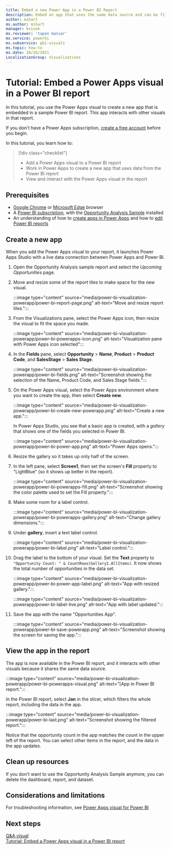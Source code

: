 ```yaml
---
title: Embed a new Power App in a Power BI Report
description: Embed an app that uses the same data source and can be filtered like other report items 
author: mihart
ms.author: mihart
manager: kvivek
ms.reviewer: 'tapan maniar'
ms.service: powerbi
ms.subservice: pbi-visuals
ms.topic: how-to
ms.date: 10/26/2021
LocalizationGroup: Visualizations
---
```



# Tutorial: Embed a Power Apps visual in a Power BI report

In this tutorial, you use the Power Apps visual to create a new app that is embedded in a sample Power BI report. This app interacts with other visuals in that report.

If you don't have a Power Apps subscription, [create a free account](https://make.powerapps.com/signup?redirect=marketing&email=) before you begin.

In this tutorial, you learn how to:
> [!div class="checklist"]
> * Add a Power Apps visual to a Power BI report
> * Work in Power Apps to create a new app that uses data from the Power BI report
> * View and interact with the Power Apps visual in the report

## Prerequisites

* [Google Chrome](https://www.google.com/chrome/browser/) or [Microsoft Edge](https://www.microsoft.com/windows/microsoft-edge) browser
* A [Power BI subscription](../fundamentals/service-self-service-signup-for-power-bi.md), with the [Opportunity Analysis Sample](../create-reports/sample-opportunity-analysis.md#get-the-built-in-sample) installed
* An understanding of how to [create apps in Power Apps](/powerapps/maker/canvas-apps/data-platform-create-app-scratch) and how to [edit Power BI reports](../create-reports/service-the-report-editor-take-a-tour.md)

## Create a new app

When you add the Power Apps visual to your report, it launches Power Apps Studio with a live data connection between Power Apps and Power BI.

1. Open the Opportunity Analysis sample report and select the *Upcoming Opportunities* page.

1. Move and resize some of the report tiles to make space for the new visual.

   :::image type="content" source="media/power-bi-visualization-powerapp/power-bi-report-page.png" alt-text="Move and resize report tiles.":::

1. From the Visualizations pane, select the Power Apps icon, then resize the visual to fit the space you made.

   :::image type="content" source="media/power-bi-visualization-powerapp/power-bi-powerapps-icon.png" alt-text="Visualization pane with Power Apps icon selected":::

1. In the **Fields** pane, select **Opportunity** > **Name**, **Product** > **Product Code**, and **SalesStage** > **Sales Stage**.

   :::image type="content" source="media/power-bi-visualization-powerapp/power-bi-fields.png" alt-text="Screenshot showing the selection of the Name, Product Code, and Sales Stage fields.":::

1. On the Power Apps visual, select the Power Apps environment where you want to create the app, then select **Create new**.

   :::image type="content" source="media/power-bi-visualization-powerapp/power-bi-create-new-powerapp.png" alt-text="Create a new app.":::

   In Power Apps Studio, you see that a basic app is created, with a *gallery* that shows one of the fields you selected in Power BI.

   :::image type="content" source="media/power-bi-visualization-powerapp/power-bi-power-app.png" alt-text="Power Apps opens.":::

1. Resize the gallery so it takes up only half of the screen. 

1. In the left pane, select **Screen1**, then set the screen's **Fill** property to "LightBlue" (so it shows up better in the report).

   :::image type="content" source="media/power-bi-visualization-powerapp/power-bi-powerapps-fill.png" alt-text="Screenshot showing the color palette used to set the Fill property.":::

1. Make some room for a label control.

   :::image type="content" source="media/power-bi-visualization-powerapp/power-bi-powerapps-gallery.png" alt-text="Change gallery dimensions.":::

1. Under **gallery**, insert a text label control.

   :::image type="content" source="media/power-bi-visualization-powerapp/power-bi-label.png" alt-text="Label control.":::

1. Drag the label to the bottom of your visual. Set the **Text** property to `"Opportunity Count: " & CountRows(Gallery1.AllItems)`. It now shows the total number of opportunities in the data set.

   :::image type="content" source="media/power-bi-visualization-powerapp/power-bi-power-app-label.png" alt-text="App with resized gallery.":::

   :::image type="content" source="media/power-bi-visualization-powerapp/power-bi-label-live.png" alt-text="App with label updated.":::

1. Save the app with the name "Opportunities App".

   :::image type="content" source="media/power-bi-visualization-powerapp/power-bi-save-powerapp.png" alt-text="Screenshot showing the screen for saving the app.":::

## View the app in the report

The app is now available in the Power BI report, and it interacts with other visuals because it shares the same data source.

:::image type="content" source="media/power-bi-visualization-powerapp/power-bi-powerapps-visual.png" alt-text="[App in Power BI report.":::

In the Power BI report, select **Jan** in the slicer, which filters the whole report, including the data in the app.

:::image type="content" source="media/power-bi-visualization-powerapp/power-bi-last.png" alt-text="Screenshot showing the filtered report.":::

Notice that the opportunity count in the app matches the count in the upper left of the report. You can select other items in the report, and the data in the app updates.

## Clean up resources

If you don't want to use the Opportunity Analysis Sample anymore, you can delete the dashboard, report, and dataset.

## Considerations and limitations
For troubleshooting information, see [Power Apps visual for Power BI](/powerapps/maker/canvas-apps/powerapps-custom-visual#limitations-of-the-power-apps-visual)

## Next steps
[Q&A visual](power-bi-visualization-types-for-reports-and-q-and-a.md)    
[Tutorial: Embed a Power Apps visual in a Power BI report](/powerapps/maker/canvas-apps/powerapps-custom-visual)